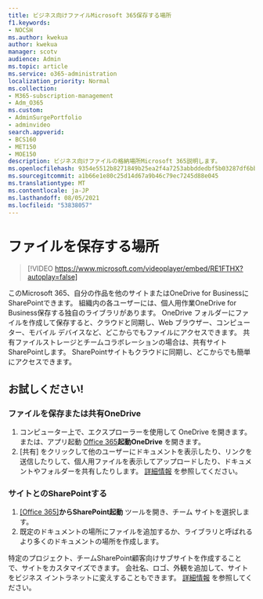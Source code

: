 ```yaml
---
title: ビジネス向けファイルMicrosoft 365保存する場所
f1.keywords:
- NOCSH
ms.author: kwekua
author: kwekua
manager: scotv
audience: Admin
ms.topic: article
ms.service: o365-administration
localization_priority: Normal
ms.collection:
- M365-subscription-management
- Adm_O365
ms.custom:
- AdminSurgePortfolio
- adminvideo
search.appverid:
- BCS160
- MET150
- MOE150
description: ビジネス向けファイルの格納場所Microsoft 365説明します。
ms.openlocfilehash: 9354e5512b8271849b25ea2f4a7253abbddedbf5b03287df6bbd78ebd297662d
ms.sourcegitcommit: a1b66e1e80c25d14d67a9b46c79ec7245d88e045
ms.translationtype: MT
ms.contentlocale: ja-JP
ms.lasthandoff: 08/05/2021
ms.locfileid: "53838057"
---
```

# <a name="where-to-store-files"></a>ファイルを保存する場所

> [!VIDEO https://www.microsoft.com/videoplayer/embed/RE1FTHX?autoplay=false]

このMicrosoft 365、自分の作品を他のサイトまたはOneDrive for BusinessにSharePointできます。 組織内の各ユーザーには、個人用作業OneDrive for Business保存する独自のライブラリがあります。 OneDrive フォルダーにファイルを作成して保存すると、クラウドと同期し、Web ブラウザー、コンピューター、モバイル デバイスなど、どこからでもファイルにアクセスできます。 共有ファイルストレージとチームコラボレーションの場合は、共有サイトSharePointします。 SharePointサイトもクラウドに同期し、どこからでも簡単にアクセスできます。

## <a name="try-it"></a>お試しください!

### <a name="store-or-share-files-with-onedrive"></a>ファイルを保存または共有OneDrive

1. コンピューター上で、エクスプローラーを使用して OneDrive を開きます。 または、アプリ起動 [Office 365](https://www.office.com/)**起動OneDrive** を開きます。
2. [共有] をクリックして他のユーザーにドキュメントを表示したり、リンクを送信したりして、個人用ファイルを表示してアップロードしたり、ドキュメントやフォルダーを共有したりします。 [詳細情報](https://support.microsoft.com/office/9fcc2f7d-de0c-4cec-93b0-a82024800c07#os_type=onedrive_-_business) を参照してください。

### <a name="collaborate-with-a-sharepoint-site"></a>サイトとのSharePointする

1. [[Office 365]](https://www.office.com/)**からSharePoint起動** ツールを開き、チーム サイトを選択します。
2. 既定のドキュメントの場所にファイルを追加するか、ライブラリと呼ばれるより多くのドキュメントの場所を作成します。

特定のプロジェクト、チームSharePoint顧客向けサブサイトを作成することで、サイトをカスタマイズできます。 会社名、ロゴ、外観を追加して、サイトをビジネス イントラネットに変えすることもできます。 [詳細情報](https://support.microsoft.com/office/06bbadc3-6b04-4a60-9d14-894f6a170818) を参照してください。